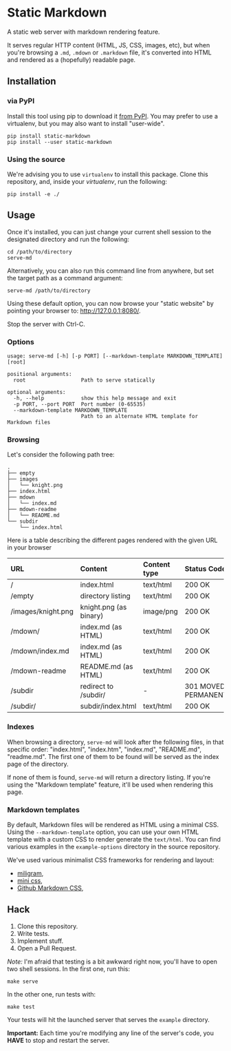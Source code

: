 # Static Markdown

A static web server with markdown rendering feature.

It serves regular HTTP content (HTML, JS, CSS, images, etc), but when you're browsing a ``.md``, ``.mdown`` or ``.markdown`` file, it's converted into HTML and rendered as a (hopefully) readable page.

## Installation

### via PyPI

Install this tool using pip to download it [from PyPI](https://pypi.org/project/static-markdown/). You may prefer to use a virtualenv, but you may also want to install "user-wide".

```shell
pip install static-markdown
pip install --user static-markdown
```

### Using the source

We're advising you to use ``virtualenv`` to install this package. Clone this repository, and, inside your *virtualenv*, run the following:

```shell
pip install -e ./
```

## Usage

Once it's installed, you can just change your current shell session to the designated directory and run the following:

```shell
cd /path/to/directory
serve-md
```

Alternatively, you can also run this command line from anywhere, but set the target path as a command argument:

```shell
serve-md /path/to/directory
```

Using these default option, you can now browse your "static website" by pointing your browser to: <http://127.0.0.1:8080/>.

Stop the server with Ctrl-C.

### Options

```
usage: serve-md [-h] [-p PORT] [--markdown-template MARKDOWN_TEMPLATE] [root]

positional arguments:
  root                  Path to serve statically

optional arguments:
  -h, --help            show this help message and exit
  -p PORT, --port PORT  Port number (0-65535)
  --markdown-template MARKDOWN_TEMPLATE
                        Path to an alternate HTML template for Markdown files
```

### Browsing

Let's consider the following path tree:

```
.
├── empty
├── images
│   └── knight.png
├── index.html
├── mdown
│   └── index.md
├── mdown-readme
│   └── README.md
└── subdir
    └── index.html
```

Here is a table describing the different pages rendered with the given URL in your browser

| URL                | Content                | Content type | Status Code           |
|:-------------------|:-----------------------|:-------------|:----------------------|
| /                  | index.html             | text/html    | 200 OK                |
| /empty             | directory listing      | text/html    | 200 OK                |
| /images/knight.png | knight.png (as binary) | image/png    | 200 OK                |
| /mdown/            | index.md (as HTML)     | text/html    | 200 OK                |
| /mdown/index.md    | index.md (as HTML)     | text/html    | 200 OK                |
| /mdown-readme      | README.md (as HTML)    | text/html    | 200 OK                |
| /subdir            | redirect to /subdir/   | -            | 301 MOVED PERMANENTLY |
| /subdir/           | subdir/index.html      | text/html    | 200 OK                |

### Indexes

When browsing a directory, ``serve-md`` will look after the following files, in that specific order: "index.html", "index.htm", "index.md", "README.md", "readme.md". The first one of them to be found will be served as the index page of the directory.

If none of them is found, ``serve-md`` will return a directory listing. If you're using the "Markdown template" feature, it'll be used when rendering this page.

### Markdown templates

By default, Markdown files will be rendered as HTML using a minimal CSS. Using the ``--markdown-template`` option, you can use your own HTML template with a custom CSS to render generate the ``text/html``. You can find various examples in the ``example-options`` directory in the source repository.

We've used various minimalist CSS frameworks for rendering and layout:

* [miligram](https://milligram.io/),
* [mini css](https://minicss.org/),
* [Github Markdown CSS](https://github.com/sindresorhus/github-markdown-css),

## Hack

1. Clone this repository.
2. Write tests.
3. Implement stuff.
4. Open a Pull Request.

*Note:* I'm afraid that testing is a bit awkward right now, you'll have to open two shell sessions. In the first one, run this:

```shell
make serve
```

In the other one, run tests with:

```shell
make test
```

Your tests will hit the launched server that serves the ``example`` directory.

**Important:** Each time you're modifying any line of the server's code, you **HAVE** to stop and restart the server.
